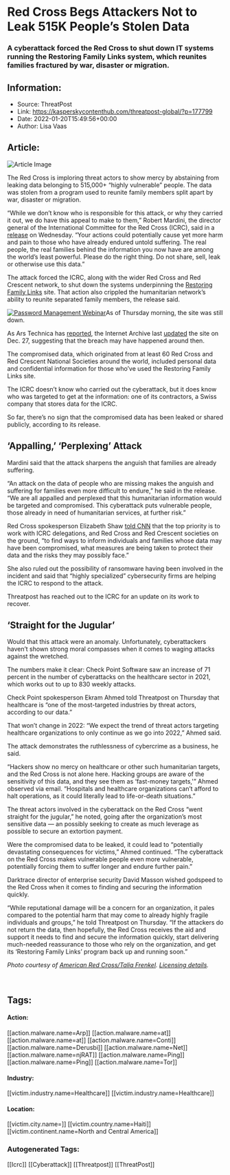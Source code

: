 # Red Cross Begs Attackers Not to Leak 515K People’s Stolen Data
### A cyberattack forced the Red Cross to shut down IT systems running the Restoring Family Links system, which reunites families fractured by war, disaster or migration.

## Information:
+ Source: ThreatPost
+ Link: https://kasperskycontenthub.com/threatpost-global/?p=177799
+ Date: 2022-01-20T15:49:56+00:00
+ Author: Lisa Vaas


## Article:
![Article Image](https://media.threatpost.com/wp-content/uploads/sites/103/2022/01/20103633/red-cross-e1642693004905.jpeg)

The Red Cross is imploring threat actors to show mercy by abstaining from leaking data belonging to 515,000+ “highly vulnerable” people. The data was stolen from a program used to reunite family members split apart by war, disaster or migration.


“While we don’t know who is responsible for this attack, or why they carried it out, we do have this appeal to make to them,” Robert Mardini, the director general of the International Committee for the Red Cross (ICRC), said in a [release](https://www.icrc.org/en/document/sophisticated-cyber-attack-targets-red-cross-red-crescent-data-500000-people) on Wednesday. “Your actions could potentially cause yet more harm and pain to those who have already endured untold suffering. The real people, the real families behind the information you now have are among the world’s least powerful. Please do the right thing. Do not share, sell, leak or otherwise use this data.”


The attack forced the ICRC, along with the wider Red Cross and Red Crescent network, to shut down the systems underpinning the [Restoring Family Links](https://familylinks.icrc.org/en/Pages/home.aspx) site. That action also crippled the humanitarian network’s ability to reunite separated family members, the release said.


[![Password Management Webinar](https://media.threatpost.com/wp-content/uploads/sites/103/2022/01/12124026/specops_300x250_watch.jpg)](https://threatpost.com/webinars/password-reset-claiming-control-of-credentials-to-stop-attacks/)As of Thursday morning, the site was still down.


As Ars Technica has [reported](https://arstechnica.com/information-technology/2022/01/red-cross-hack-compromises-the-personal-data-of-515k-highly-vulnerable-people/), the Internet Archive last [updated](https://web.archive.org/web/20211227011551/https://familylinks.icrc.org/en/Pages/home.aspx) the site on Dec. 27, suggesting that the breach may have happened around then.


The compromised data, which originated from at least 60 Red Cross and Red Crescent National Societies around the world, included personal data and confidential information for those who’ve used the Restoring Family Links site.


The ICRC doesn’t know who carried out the cyberattack, but it does know who was targeted to get at the information: one of its contractors, a Swiss company that stores data for the ICRC.


So far, there’s no sign that the compromised data has been leaked or shared publicly, according to its release.


‘Appalling,’ ‘Perplexing’ Attack
--------------------------------


Mardini said that the attack sharpens the anguish that families are already suffering.


“An attack on the data of people who are missing makes the anguish and suffering for families even more difficult to endure,” he said in the release. “We are all appalled and perplexed that this humanitarian information would be targeted and compromised. This cyberattack puts vulnerable people, those already in need of humanitarian services, at further risk.”


Red Cross spokesperson Elizabeth Shaw [told CNN](https://www.cnn.com/2022/01/19/politics/red-cross-cyberattack/index.html) that the top priority is to work with ICRC delegations, and Red Cross and Red Crescent societies on the ground, “to find ways to inform individuals and families whose data may have been compromised, what measures are being taken to protect their data and the risks they may possibly face.”


She also ruled out the possibility of ransomware having been involved in the incident and said that “highly specialized” cybersecurity firms are helping the ICRC to respond to the attack.


Threatpost has reached out to the ICRC for an update on its work to recover.


‘Straight for the Jugular’
--------------------------


Would that this attack were an anomaly. Unfortunately, cyberattackers haven’t shown strong moral compasses when it comes to waging attacks against the wretched.


The numbers make it clear: Check Point Software saw an increase of 71 percent in the number of cyberattacks on the healthcare sector in 2021, which works out to up to 830 weekly attacks.


Check Point spokesperson Ekram Ahmed told Threatpost on Thursday that healthcare is “one of the most-targeted industries by threat actors, according to our data.”


That won’t change in 2022: “We expect the trend of threat actors targeting healthcare organizations to only continue as we go into 2022,” Ahmed said.


The attack demonstrates the ruthlessness of cybercrime as a business, he said.


“Hackers show no mercy on healthcare or other such humanitarian targets, and the Red Cross is not alone here. Hacking groups are aware of the sensitivity of this data, and they see them as ‘fast-money targets,'” Ahmed observed via email. “Hospitals and healthcare organizations can’t afford to halt operations, as it could literally lead to life-or-death situations.”


The threat actors involved in the cyberattack on the Red Cross “went straight for the jugular,” he noted, going after the organization’s most sensitive data — an possibly seeking to create as much leverage as possible to secure an extortion payment.


Were the compromised data to be leaked, it could lead to “potentially devastating consequences for victims,” Ahmed continued. “The cyberattack on the Red Cross makes vulnerable people even more vulnerable, potentially forcing them to suffer longer and endure further pain.”


Darktrace director of enterprise security David Masson wished godspeed to the Red Cross when it comes to finding and securing the information quickly.


“While reputational damage will be a concern for an organization, it pales compared to the potential harm that may come to already highly fragile individuals and groups,” he told Threatpost on Thursday. “If the attackers do not return the data, then hopefully, the Red Cross receives the aid and support it needs to find and secure the information quickly, start delivering much-needed reassurance to those who rely on the organization, and get its ‘Restoring Family Links’ program back up and running soon.”


*Photo courtesy of [American Red Cross/Talia Frenkel](https://www.flickr.com/photos/americanredcross/4278342879).* *[Licensing details](https://creativecommons.org/licenses/by-nc-sa/2.0/).*


 





## Tags:

#### Action:
[[action.malware.name=Arp]] [[action.malware.name=at]] [[action.malware.name=at]] [[action.malware.name=Conti]] [[action.malware.name=Derusbi]] [[action.malware.name=Net]] [[action.malware.name=njRAT]] [[action.malware.name=Ping]] [[action.malware.name=Ping]] [[action.malware.name=Tor]]

#### Industry:
[[victim.industry.name=Healthcare]] [[victim.industry.name=Healthcare]]

#### Location:
[[victim.city.name=]] [[victim.country.name=Haiti]] [[victim.continent.name=North and Central America]]

### Autogenerated Tags:
[[Icrc]] [[Cyberattack]] [[Threatpost]] [[ThreatPost]]


